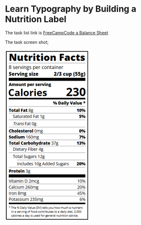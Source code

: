 # Learn Typography by Building a Nutrition Label

The task list link is [FreeCampCode a Balance Sheet](https://www.freecodecamp.org/learn/2022/responsive-web-design/learn-typography-by-building-a-nutrition-label/step-1)

The task screen shot;

![Nutrition Label Task](NutritionLabel.png)
